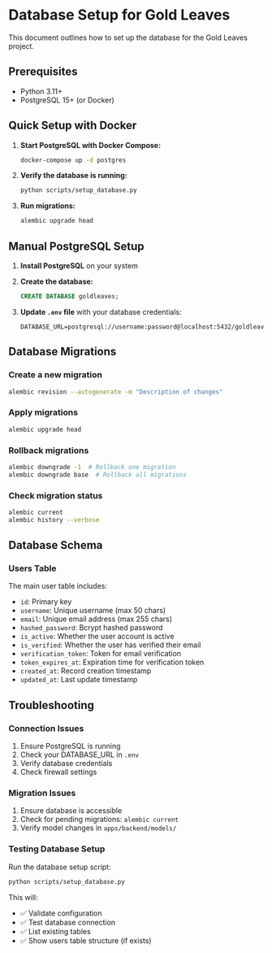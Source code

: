# Database Setup for Gold Leaves

This document outlines how to set up the database for the Gold Leaves project.

## Prerequisites

- Python 3.11+
- PostgreSQL 15+ (or Docker)

## Quick Setup with Docker

1. **Start PostgreSQL with Docker Compose:**
   ```bash
   docker-compose up -d postgres
   ```

2. **Verify the database is running:**
   ```bash
   python scripts/setup_database.py
   ```

3. **Run migrations:**
   ```bash
   alembic upgrade head
   ```

## Manual PostgreSQL Setup

1. **Install PostgreSQL** on your system

2. **Create the database:**
   ```sql
   CREATE DATABASE goldleaves;
   ```

3. **Update `.env` file** with your database credentials:
   ```
   DATABASE_URL=postgresql://username:password@localhost:5432/goldleaves
   ```

## Database Migrations

### Create a new migration
```bash
alembic revision --autogenerate -m "Description of changes"
```

### Apply migrations
```bash
alembic upgrade head
```

### Rollback migrations
```bash
alembic downgrade -1  # Rollback one migration
alembic downgrade base  # Rollback all migrations
```

### Check migration status
```bash
alembic current
alembic history --verbose
```

## Database Schema

### Users Table
The main user table includes:
- `id`: Primary key
- `username`: Unique username (max 50 chars)
- `email`: Unique email address (max 255 chars)
- `hashed_password`: Bcrypt hashed password
- `is_active`: Whether the user account is active
- `is_verified`: Whether the user has verified their email
- `verification_token`: Token for email verification
- `token_expires_at`: Expiration time for verification token
- `created_at`: Record creation timestamp
- `updated_at`: Last update timestamp

## Troubleshooting

### Connection Issues
1. Ensure PostgreSQL is running
2. Check your DATABASE_URL in `.env`
3. Verify database credentials
4. Check firewall settings

### Migration Issues
1. Ensure database is accessible
2. Check for pending migrations: `alembic current`
3. Verify model changes in `apps/backend/models/`

### Testing Database Setup
Run the database setup script:
```bash
python scripts/setup_database.py
```

This will:
- ✅ Validate configuration
- ✅ Test database connection
- ✅ List existing tables
- ✅ Show users table structure (if exists)
